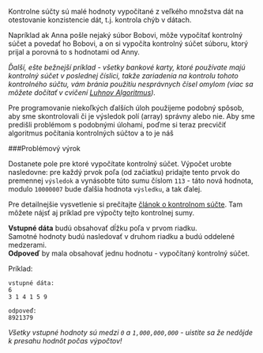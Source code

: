 Kontrolne súčty sú malé hodnoty vypočítané z veľkého množstva dát na otestovanie konzistencie dát, t.j. kontrola
chýb v dátach.

Napríklad ak Anna pošle nejaký súbor Bobovi, môže vypočítať kontrolný súčet a povedať ho Bobovi, a on
si vypočíta kontrolný súčet súboru, ktorý prijal a porovná to s hodnotami od Anny.

_Ďalší, ešte bežnejší príklad - všetky bankové karty, ktoré používate majú kontrolný súčet v poslednej číslici, 
takže zariadenia na kontrolu tohoto kontrolného súčtu, vám bránia použitiu nesprávnych čísel omylom (viac sa môžete
dočítať v cvičení [Luhnov Algoritmus](./luhn-algorithm--sk))._

Pre programovanie niekoľkých ďalších úloh použijeme podobný spôsob, aby sme skontrolovali či je výsledok polí (array) 
správny alebo nie. Aby sme predišli problémom s podobnými úlohami, poďme si teraz precvičiť algoritmus počítania kontrolných súčtov
a to je náš

###Problémový výrok

Dostanete pole pre ktoré vypočítate kontrolný súčet. Výpočet urobte nasledovne:
pre každý prvok poľa (od začiatku) pridajte tento prvok do premennej `výsledok` a vynásobte túto sumu číslom
`113` - táto nová hodnota, modulo `10000007` bude ďalšia hodnota `výsledku`, a tak ďalej.

Pre detailnejšie vysvetlenie si prečítajte [článok o kontrolnom súčte](../wiki/checksum).
Tam môžete nájsť aj príklad pre výpočty tejto kontrolnej sumy.

**Vstupné dáta** budú obsahovať dĺžku poľa v prvom riadku.  
Samotné hodnoty budú nasledovať v druhom riadku a budú oddelené medzerami.  
**Odpoveď** by mala obsahovať jednu hodnotu - vypočítaný kontrolný súčet.

Príklad:

    vstupné dáta:
	6
	3 1 4 1 5 9
	
	odpoveď:
	8921379

_Všetky vstupné hodnoty sú medzi `0` a `1,000,000,000` - uistite sa že nedôjde k presahu 
hodnôt počas výpočtov!_
